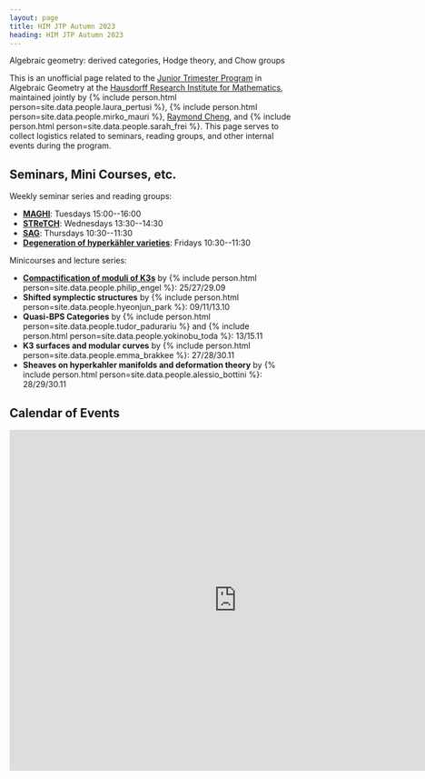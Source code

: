 ```yaml
---
layout: page
title: HIM JTP Autumn 2023
heading: HIM JTP Autumn 2023
---
```

<span class="subheading">Algebraic geometry: derived categories, Hodge theory, and Chow groups</span>

This is an unofficial page related to the [Junior Trimester
Program](https://www.him.uni-bonn.de/programs/current-trimester-program/jtp-algebraic-geometry/description/)
in Algebraic Geometry at the [Hausdorff Research Institute for
Mathematics](https://www.him.uni-bonn.de/), maintained jointly by
{% include person.html person=site.data.people.laura_pertusi %},
{% include person.html person=site.data.people.mirko_mauri %},
[Raymond Cheng](/), and
{% include person.html person=site.data.people.sarah_frei %}. This page serves
to collect logistics related to seminars, reading groups, and other internal
events during the program.

## Seminars, Mini Courses, etc.

Weekly seminar series and reading groups:
- [**MAGHI**](/jtp-MAGHI): Tuesdays 15:00--16:00
- [**STReTCH**](https://sites.google.com/view/stretchseminar): Wednesdays 13:30--14:30
- [**SAG**](/jtp-SAG): Thursdays 10:30--11:30
- [**Degeneration of hyperkähler varieties**](/assets/Degenerations_of_hyperkahler_varieties.pdf): Fridays 10:30--11:30

Minicourses and lecture series:
- [**Compactification of moduli of K3s**](/assets/NotesForK3Lectures.pdf) by
{% include person.html person=site.data.people.philip_engel %}: 25/27/29.09
- **Shifted symplectic structures** by
{% include person.html person=site.data.people.hyeonjun_park %}: 09/11/13.10
- **Quasi-BPS Categories** by
{% include person.html person=site.data.people.tudor_padurariu %} and
{% include person.html person=site.data.people.yokinobu_toda %}: 13/15.11
- **K3 surfaces and modular curves** by
{% include person.html person=site.data.people.emma_brakkee %}: 27/28/30.11
- **Sheaves on hyperkahler manifolds and deformation theory** by
{% include person.html person=site.data.people.alessio_bottini %}: 28/29/30.11

## Calendar of Events

<iframe src="https://calendar.google.com/calendar/embed?src=c_d3b3faf1ce15d1f408c9caeb4990ccbd947fe5fd318310da0248f96681f60477%40group.calendar.google.com&ctz=Europe%2FBerlin" style="border: 0" width="800" height="600" frameborder="0" scrolling="no"></iframe>
